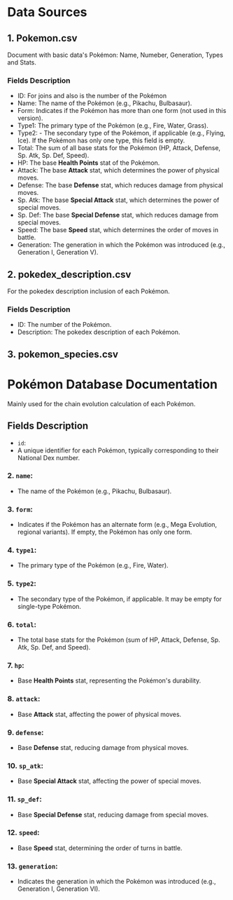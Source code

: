 # Data Sources

## 1. Pokemon.csv

Document with basic data's Pokémon: Name, Numeber, Generation, Types and Stats.

### Fields Description

- ID: For joins and also is the number of the Pokémon
- Name: The name of the Pokémon (e.g., Pikachu, Bulbasaur).
- Form: Indicates if the Pokémon has more than one form (not used in this version).
- Type1: The primary type of the Pokémon (e.g., Fire, Water, Grass).
- Type2: - The secondary type of the Pokémon, if applicable (e.g., Flying, Ice). If the Pokémon has only one type, this field is empty.
- Total: The sum of all base stats for the Pokémon (HP, Attack, Defense, Sp. Atk, Sp. Def, Speed).
- HP: The base **Health Points** stat of the Pokémon.
- Attack: The base **Attack** stat, which determines the power of physical moves.
- Defense: The base **Defense** stat, which reduces damage from physical moves.
- Sp. Atk: The base **Special Attack** stat, which determines the power of special moves.
- Sp. Def: The base **Special Defense** stat, which reduces damage from special moves.
- Speed: The base **Speed** stat, which determines the order of moves in battle.
- Generation: The generation in which the Pokémon was introduced (e.g., Generation I, Generation V).


## 2. pokedex_description.csv

For the pokedex description inclusion of each Pokémon.

### Fields Description

- ID: The number of the Pokémon.
- Description: The pokedex description of each Pokémon.

## 3. pokemon_species.csv

# Pokémon Database Documentation

Mainly used for the chain evolution calculation of each Pokémon.

## Fields Description

- `id`:
- A unique identifier for each Pokémon, typically corresponding to their National Dex number.

### 2. `name`:
- The name of the Pokémon (e.g., Pikachu, Bulbasaur).

### 3. `form`:
- Indicates if the Pokémon has an alternate form (e.g., Mega Evolution, regional variants). If empty, the Pokémon has only one form.

### 4. `type1`:
- The primary type of the Pokémon (e.g., Fire, Water).

### 5. `type2`:
- The secondary type of the Pokémon, if applicable. It may be empty for single-type Pokémon.

### 6. `total`:
- The total base stats for the Pokémon (sum of HP, Attack, Defense, Sp. Atk, Sp. Def, and Speed).

### 7. `hp`:
- Base **Health Points** stat, representing the Pokémon's durability.

### 8. `attack`:
- Base **Attack** stat, affecting the power of physical moves.

### 9. `defense`:
- Base **Defense** stat, reducing damage from physical moves.

### 10. `sp_atk`:
- Base **Special Attack** stat, affecting the power of special moves.

### 11. `sp_def`:
- Base **Special Defense** stat, reducing damage from special moves.

### 12. `speed`:
- Base **Speed** stat, determining the order of turns in battle.

### 13. `generation`:
- Indicates the generation in which the Pokémon was introduced (e.g., Generation I, Generation VI).
